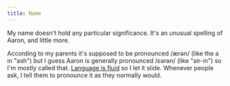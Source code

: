 ```yaml
---
title: Name
---
```


My name doesn't hold any particular significance. It's an unusual spelling of Aaron, and little more.

According to my parents it's supposed to be pronounced /ærən/ (like the a in "ash") but I guess Aaron is generally pronounced /ɛərən/
(like "air-in") so I'm mostly called that. [Language is fluid](https://en.wikipedia.org/wiki/Linguistic_description) so I let it slide. Whenever people ask, I tell them to pronounce it as they normally would.
